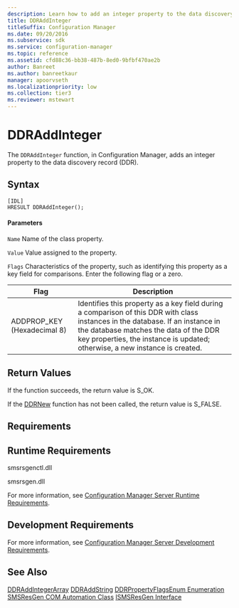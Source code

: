 ```yaml
---
description: Learn how to add an integer property to the data discovery record (DDR) using DDRAddInteger function.
title: DDRAddInteger
titleSuffix: Configuration Manager
ms.date: 09/20/2016
ms.subservice: sdk
ms.service: configuration-manager
ms.topic: reference
ms.assetid: cfd88c36-bb38-487b-8ed0-9bfbf470ae2b
author: Banreet
ms.author: banreetkaur
manager: apoorvseth
ms.localizationpriority: low
ms.collection: tier3
ms.reviewer: mstewart
---
```

# DDRAddInteger
The `DDRAddInteger` function, in Configuration Manager, adds an integer property to the data discovery record (DDR).

## Syntax

```
[IDL]
HRESULT DDRAddInteger();
```

#### Parameters
 `Name`
 Name of the class property.

 `Value`
 Value assigned to the property.

 `Flags`
 Characteristics of the property, such as identifying this property as a key field for comparisons. Enter the following flag or a zero.

|Flag|Description|
|----------|-----------------|
|ADDPROP_KEY (Hexadecimal 8)|Identifies this property as a key field during a comparison of this DDR with class instances in the database. If an instance in the database matches the data of the DDR key properties, the instance is updated; otherwise, a new instance is created.|

## Return Values
 If the function succeeds, the return value is S_OK.

 If the [DDRNew](../../../../../develop/reference/core/servers/configure/ddrnew.md) function has not been called, the return value is S_FALSE.

## Requirements

## Runtime Requirements
 smsrsgenctl.dll

 smsrsgen.dll

 For more information, see [Configuration Manager Server Runtime Requirements](../../../../../develop/core/reqs/server-runtime-requirements.md).

## Development Requirements
 For more information, see [Configuration Manager Server Development Requirements](../../../../../develop/core/reqs/server-development-requirements.md).

## See Also
 [DDRAddIntegerArray](../../../../../develop/reference/core/servers/configure/ddraddintegerarray.md)
 [DDRAddString](../../../../../develop/reference/core/servers/configure/ddraddstring.md)
 [DDRPropertyFlagsEnum Enumeration](../../../../../develop/reference/core/servers/configure/ddrpropertyflagsenum-enumeration.md)
 [SMSResGen COM Automation Class](../../../../../develop/reference/core/servers/configure/smsresgen-com-automation-class.md)
 [ISMSResGen Interface](../../../../../develop/reference/core/servers/configure/ismsresgen-interface.md)
